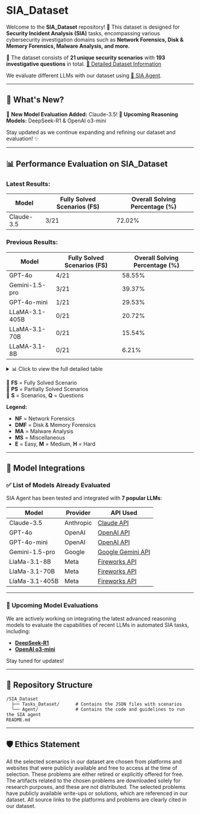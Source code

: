 # SIA_Dataset

Welcome to the **SIA_Dataset** repository! 🚀 This dataset is designed for **Security Incident Analysis (SIA)** tasks, encompassing various cybersecurity investigation domains such as **Network Forensics, Disk & Memory Forensics, Malware Analysis, and more.**

📌 The dataset consists of **21 unique security scenarios** with **193 investigative questions** in total. [📄 Detailed Dataset Information](Tasks_Dataset/Dataset.md)

We evaluate different LLMs with our dataset using [🤖 SIA Agent](Agent/agent.md).

---

## 🔔 What's New?

🔹 **New Model Evaluation Added:** Claude-3.5! 
🔹 **Upcoming Reasoning Models:** DeepSeek-R1 & OpenAI o3-mini  
 
Stay updated as we continue expanding and refining our dataset and evaluation! ✨

---

## 📊 Performance Evaluation on SIA_Dataset

###  **Latest Results:**
| Model | Fully Solved Scenarios (FS) | Overall Solving Percentage (%) |
|-------|-----------------------------|----------------|
| Claude-3.5 | 3/21 | 72.02% |

###  **Previous Results:**
| Model | Fully Solved Scenarios (FS) | Overall Solving Percentage (%) |
|-------|-----------------------------|----------------|
| GPT-4o | 4/21 | 58.55% |
| Gemini-1.5-pro | 3/21 | 39.37% |
| GPT-4o-mini | 1/21 | 29.53% |
| LLaMA-3.1-405B | 0/21 | 20.72% |
| LLaMA-3.1-70B | 0/21 | 15.54% |
| LLaMA-3.1-8B | 0/21 | 6.21% |

<details>
<summary>📊 Click to view the full detailed table</summary>

The table below compares the performance of various LLMs across different categories and difficulty levels on the SIA_Dataset:

| Model                |NF-E (3S, 25Q)  | NF-M (3S, 38Q)  | NF-H (1S, 10Q)  | DMF-E (3S, 18Q)  | DMF-M (2S, 16Q)  | DMF-H (1S, 15Q)  | MA-E (2S, 11Q)  | MA-M (2S, 22Q)  | MA-H (1S, 13Q)  | MS-E (3S, 25Q)  | 🌟**Overall** |
|---------------------|-----------------|-----------------|-----------------|-----------------|-----------------|-----------------|-----------------|-----------------|-----------------|-----------------|----------------|
| **Claude-3.5**     | **1/3** (92.50%) | **0/3** (66.72%) | **0/1** (60.00%) | **1/3** (84.12%) | **0/2** (65.00%) | **0/1** (53.33%) | **1/2** (83.33%) | **0/2** (72.30%) | **0/1** (23.07%) | **0/3** (79.44%) | **3/21 (72.02%)** |
| **GPT-4o**         | **0/3** (64.04%) | **0/3** (47.55%) | **0/1** (40.00%) | **1/3** (69.84%) | **0/2** (68.33%) | **0/1** (33.33%) | **1/2** (91.67%) | **0/2** (58.46%) | **0/1** (23.07%) | **2/3** (81.94%) | **4/21 (58.55%)** |
| **GPT-4o-mini**    | **0/3** (29.28%) | **0/3** (21.99%) | **0/1** (20.00%) | **0/3** (33.33%) | **0/2** (20.95%) | **0/1** (0.00%)  | **1/2** (83.33%) | **0/2** (17.69%) | **0/1** (16.67%) | **2/3** (58.33%) | **1/21 (29.53%)** |
| **Gemini-1.5-pro** | **0/3** (62.97%) | **0/3** (29.05%) | **0/1** (40.00%) | **0/3** (38.41%) | **0/2** (31.67%) | **0/1** (6.67%)  | **1/2** (83.33%) | **1/2** (7.69%)  | **0/1** (23.07%) | **2/3** (80.55%) | **3/21 (39.37%)** |
| **LLaMA-3.1-405B** | **0/3** (32.38%) | **0/3** (12.08%) | **0/1** (20.00%) | **0/3** (20.00%) | **0/2** (5.00%)  | **0/1** (0.00%)  | **0/2** (42.86%) | **0/2** (15.38%) | **0/1** (15.38%) | **0/3** (53.33%) | **0/21 (20.72%)** |
| **LLaMA-3.1-70B**  | **0/3** (17.5%)  | **0/3** (13.44%) | **0/1** (0.00%)  | **0/3** (6.07%)  | **0/2** (6.07%)  | **0/1** (0.00%)  | **0/2** (26.67%) | **0/2** (0.00%)  | **0/1** (15.38%) | **0/3** (47.78%) | **0/21 (15.54%)** |
| **LLaMA-3.1-8B**   | **0/3** (8.33%)  | **0/3** (0.00%)  | **0/1** (0.00%)  | **0/3** (0.00%)  | **0/2** (0.00%)  | **0/1** (0.00%)  | **0/2** (25.00%) | **0/2** (12.50%) | **0/1** (7.69%)  | **0/3** (27.50%) | **0/21 (6.21%)** |


---

</details>

🔹 **FS** = Fully Solved Scenario  
🔹 **PS** = Partially Solved Scenarios  
🔹 **S** = Scenarios, **Q** = Questions  

**Legend:**  
- **NF** = Network Forensics  
- **DMF** = Disk & Memory Forensics  
- **MA** = Malware Analysis  
- **MS** = Miscellaneous  
- **E** = Easy, **M** = Medium, **H** = Hard  

---

## 🧠 Model Integrations

### ✅ **List of Models Already Evaluated**  
SIA Agent has been tested and integrated with **7 popular LLMs**:  

| Model                | Provider     | API Used         |
|----------------------|--------------|------------------|
| Claude-3.5              | Anthropic       | [Claude API](https://docs.anthropic.com/en/docs/about-claude/models/all-models) |
| GPT-4o              | OpenAI       | [OpenAI API](https://platform.openai.com/docs/overview)      |
| GPT-4o-mini         | OpenAI       | [OpenAI API](https://platform.openai.com/docs/overview)      |
| Gemini-1.5-pro      | Google       | [Google Gemini API](https://ai.google.dev/) |
| LlaMa-3.1-8B        | Meta    | [Fireworks API](https://fireworks.ai/models)    |
| LlaMa-3.1-70B       | Meta    | [Fireworks API](https://fireworks.ai/models)     |
| LlaMa-3.1-405B      | Meta    | [Fireworks API](https://fireworks.ai/models)     |

---

### 🔮 **Upcoming Model Evaluations**  
We are actively working on integrating the latest advanced reasoning models to evaluate the capabilities of recent LLMs in automated SIA tasks, including:  

- **[DeepSeek-R1](https://api-docs.deepseek.com/guides/reasoning_model)**  
- **[OpenAI o3-mini](https://openai.com/index/openai-o3-mini/)**  

Stay tuned for updates!  

---

## 📂 Repository Structure

```plaintext
/SIA_Dataset
  ├── Tasks_Dataset/      # Contains the JSON files with scenarios
  └── Agent/              # Contains the code and guidelines to run the SIA agent
README.md
```

--- 

## 🛡️ Ethics Statement  
All the selected scenarios in our dataset are chosen from platforms and websites that were publicly available and free to access at the time of selection. These problems are either retired or explicitly offered for free. The artifacts related to the chosen problems are downloaded solely for research purposes, and these are not distributed. The selected problems have publicly available write-ups or solutions, which are referenced in our dataset. All source links to the platforms and problems are clearly cited in our dataset.
